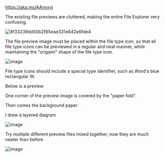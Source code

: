 https://aka.ms/AAnvxyl

The existing file previews are cluttered, making the entire File Explorer very confusing.

![8f33239dd50b2f85eae331e842e6fde4](https://github.com/MicaUI/Windows-Feedback/assets/6630660/50251d50-4ec7-4351-b8c6-3be202bb5f8c)

The file preview image must be placed within the file type icon, so that all file type icons can be previewed in a regular and neat manner, while maintaining the "origami" shape of the file type icon.

![image](https://github.com/MicaUI/Windows-Feedback/assets/6630660/b025bf3c-049f-4e0d-9279-a0618f1b7422)

File type icons should include a special type identifier, such as Word's blue rectangular W.

Below is a preview

One corner of the preview image is covered by the "paper fold".

Then comes the background paper.

I drew a layered diagram

![image](https://github.com/MicaUI/Windows-Feedback/assets/6630660/13d20c09-cc05-480e-aaca-e4d877b483d5)

Try multiple different preview files mixed together, now they are much neater than before

![image](https://github.com/MicaUI/Windows-Feedback/assets/6630660/00c5512c-30d5-4400-9c7f-980e9fc6b8c4)


